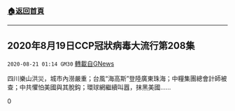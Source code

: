 ###  [:house:返回首頁](https://github.com/ourhimalayas/txt)
---

## 2020年8月19日CCP冠狀病毒大流行第208集
`2020-08-21 01:14 GM30` [轉載自GNews](https://gnews.org/zh-hant/309084/)

四川樂山洪災，城市內澇嚴重；台風“海高斯”登陸廣東珠海；中糧集團總會計師被查；中共懼怕美國與其脫鈎；環球網繼續叫囂，抹黑美國……

0
